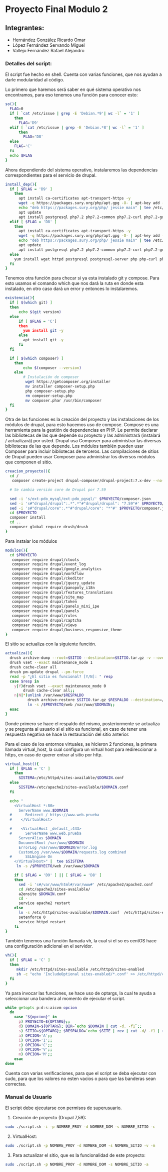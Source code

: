 # Proyecto Final Modulo 2

## Integrantes:
* Hernández González Ricardo Omar
* López Fernández Servando Miguel
* Vallejo Fernández Rafael Alejandro

### Detalles del script:

El script fue hecho en shell.
Cuenta con varias funciones, que nos ayudan a darle modularidad al código.

Lo primero que haremos será saber en qué sistema operativo nos encontramos, para eso tenemos una función para conocer esto:

```bash
so(){
  FLAG=0
  if [ `cat /etc/issue | grep -E 'Debian.*9'| wc -l` = '1' ]
    then
      FLAG='D9'
  elif [ `cat /etc/issue | grep -E 'Debian.*8'| wc -l` = '1' ]
      then
        FLAG='D8'
  else
    FLAG='C'
  fi
  echo $FLAG
}
```

Ahora dependiendo del sistema operativo, instalaremos las dependencias correspondientes para el servicio de drupal.

```bash
install_dep(){
  if [ $FLAG = 'D9' ]
    then
      apt install ca-certificates apt-transport-https -y
      wget -q https://packages.sury.org/php/apt.gpg -O- | apt-key add -
      echo "deb https://packages.sury.org/php/ jessie main" | tee /etc/apt/sources.list.d/php.list
      apt update
      apt install postgresql php7.2 php7.2-common php7.2-curl php7.2-gd php7.2-json php7.2-mbstring php7.2-pgsql php7.2-xml unzip -y
  elif [ $FLAG = 'D8' ]
    then
      apt install ca-certificates apt-transport-https -y
      wget -q https://packages.sury.org/php/apt.gpg -O- | apt-key add -
      echo "deb https://packages.sury.org/php/ jessie main" | tee /etc/apt/sources.list.d/php.list
      apt update
      apt install postgresql php7.2 php7.2-common php7.2-curl php7.2-gd php7.2-json php7.2-mbstring php7.2-pgsql php7.2-xml unzip -y
  else
    yum install wget httpd postgresql postgresql-server php php-curl php-gd php-pdo.x86_64 php-pgsql.x86_64 php-xml php-mbstring.x86_64 unzip -y
  fi
}
```

Tenemos otra función para checar si ya esta instalado git y compose. Para esto usamos el comando which que nos dará la ruta en donde esta instalado, en otro caso dará un error y entonces lo instalaremos.

```bash
existencia(){
  if [ $(which git) ]
  then
      echo $(git version)
  else
      if [ $FLAG = 'C']
      then
        yum install git -y
      else
        apt install git -y
      fi
  fi

  if [ $(which composer) ]
    then
        echo $(composer --version)
    else
        # Instalación de composer
         wget https://getcomposer.org/installer
         mv installer composer-setup.php
         php composer-setup.php
         rm composer-setup.php
         mv composer.phar /usr/bin/composer
  fi
}
```

Otra de las funciones es la creación del proyecto y las instalaciones de los módulos de drupal, para esto hacemos uso de compose.
Compose es una herramienta para la gestión de dependencias en PHP. Le permite declarar las bibliotecas de las que depende su proyecto y las administrará (instalará / actualizará) por usted. Drupal usa Composer para administrar las diversas bibliotecas de las que depende. Los módulos también pueden usar Composer para incluir bibliotecas de terceros. Las compilaciones de sitios de Drupal pueden usar Composer para administrar los diversos módulos que componen el sitio.

```bash
creacion_proyecto(){
  cd /
   composer create-project drupal-composer/drupal-project:7.x-dev --no-dev $PROYECTO --no-interaction --ignore-platform-reqs --no-install

  # Se cambia versión core de Drupal por 7.59

  sed -i 's/ext-pdo_mysql/ext-pdo_pgsql/' $PROYECTO/composer.json
  sed -i 's#"drupal/drupal":.*".*"#"drupal/drupal": "7.59"#' $PROYECTO/composer.json
  sed -i 's#"drupal/core":.*"#"drupal/core": "*"#' $PROYECTO/composer.json
  cd $PROYECTO
  composer install
  cd ..
  composer global require drush/drush
}
```

Para instalar los módulos

```bash
modulos(){
  cd $PROYECTO
   composer require drupal/ctools
   composer require drupal/event_log
   composer require drupal/google_analytics
   composer require drupal/workflow
   composer require drupal/ckeditor
   composer require drupal/jquery_update
   composer require drupal/panopoly_i18n
   composer require drupal/features_translations
   composer require drupal/site_map
   composer require drupal/token
   composer require drupal/panels_mini_ipe
   composer require drupal/panels
   composer require drupal/rules
   composer require drupal/captcha
   composer require drupal/views
   composer require drupal/business_responsive_theme
}
```

El sitio se actualiza con la siguiente función.

```bash
actualiza(){
  drush archive-dump --root=$SITIO --destination=$SITIO.tar.gz -v --overwrite
  drush vset --exact maintenance_mode 1
  drush cache-clear all
  drush pm-update drupal --pm-force
  read -p "¿El sitio es funcional? [Y/N]: " resp
  case $resp in
    y|Y)drush vset --exact maintenance_mode 0
        drush cache-clear all;;
    n|N|*)unlink /var/www/$RESPALDO
          drush archive-restore $SITIO.tar.gz $RESPALDO --destination=/$PROYECTO/web
          ln -s /$PROYECTO/web /var/www/$DOMAIN;;
  esac
}
```

Donde primero se hace el respaldo del mismo, posteriormente se actualiza y se pregunta al usuario si el sitio es funcional, en caso de tener una respuesta negativa se hace la restauración del sitio anterior.


Para el caso de los entornos virtuales, se hicieron 2 funciones, la primera llamada virtual_host, la cual configura un virtual host para redireccionar a https, en caso de querer entrar al sitio por http.

```bash
virtual_host(){
  if [ $FLAG = 'C' ]
    then
      SISTEMA=/etc/httpd/sites-available/$DOMAIN.conf
  else
      SISTEMA=/etc/apache2/sites-available/$DOMAIN.conf
  fi

  echo "
    <VirtualHost *:80>
      ServerName www.$DOMAIN
  #      Redirect / https://www.web.prueba
  #    </VirtualHost>

  #    <VirtualHost _default_:443>
  #      ServerName www.web.prueba
      ServerAlias $DOMAIN
      DocumentRoot /var/www/$DOMAIN
      ErrorLog /var/www/$DOMAIN/error.log
      CustomLog /var/www/$DOMAIN/requests.log combined
  #      SSLEngine On
    </VirtualHost>" |  tee $SISTEMA
     ln -s /$PROYECTO/web /var/www/$DOMAIN

    if [ $FLAG = 'D9' ] || [ $FLAG = 'D8' ]
    then
      sed -i 's#/var/www/html#/var/www#' /etc/apache2/apache2.conf
      cd /etc/apache2/sites-available/
      a2ensite $DOMAIN.conf
      cd -
      service apache2 restart
    else
      ln -s /etc/httpd/sites-available/$DOMAIN.conf  /etc/httpd/sites-enabled/$DOMAIN.conf
      setenforce 0
      service httpd restart
    fi
}
```

También tenemos una función llamada vh, la cual si el so es centOS hace una configuración adicional en el servidor.

```bash
vh(){
  if [ $FLAG = 'C' ]
  then
     mkdir /etc/httpd/sites-available /etc/httpd/sites-enabled
     sh -c "echo 'IncludeOptional sites-enabled/*.conf' >> /etc/httpd/conf/httpd.conf"
  fi
}
```

Ya para invocar las funciones, se hace uso de optargs, la cual te ayuda a seleccionar una bandera al momento de ejecutar el script.

```bash
while getopts p:d:s:aicvm opcion
  do
    case "${opcion}" in
      p) PROYECTO=${OPTARG};;
      d) DOMAIN=${OPTARG}; DIR=`echo $DOMAIN | cut -d. -f1`;;
      s) SITIO=${OPTARG}; $RESPALDO=`echo $SITE | rev | cut -d/ -f1 | rev`;;
      a) OPCION='A';;
      i) OPCION='I';;
      c) OPCION='C';;
      v) OPCION='V';;
      m) OPCION='M';;
    esac
done
```

Cuenta con varias verificaciones, para que el script se deba ejecutar con sudo, para que los valores no esten vacios o para que las banderas sean correctas.
 

### Manual de Usuario

El script debe ejecutarse con permisos de superusuario.

1. Creación de proyecto (Drupal 7,59): 
```bash
sudo ./script.sh -i -p NOMBRE_PROY -d NOMBRE_DOM -s NOMBRE_SITIO -c
```

2. VirtualHost: 
```bash
sudo ./script.sh -p NOMBRE_PROY -d NOMBRE_DOM -s NOMBRE_SITIO -v -m
```

3. Para actualizar el sitio, que es la funcionalidad de este proyecto: 
```bash
sudo ./script.sh -p NOMBRE_PROY -d NOMBRE_DOM -s NOMBRE_SITIO -a
``` 
